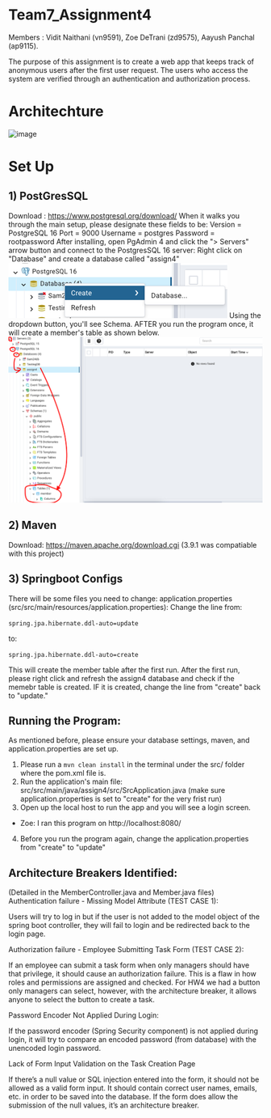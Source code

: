 # Team7_Assignment4
Members : Vidit Naithani (vn9591), Zoe DeTrani (zd9575), Aayush Panchal (ap9115).

The purpose of this assignment is to create a web app that keeps track of anonymous users after the first user request. The users who access the system are verified through an authentication and authorization process.

# Architechture
![image](https://github.com/zd9575/Team7_Assignment4/assets/40785339/0f22aa3f-5b59-4156-a69f-a8f7207078b8)




# Set Up
## 1) PostGresSQL
Download : https://www.postgresql.org/download/
When it walks you through the main setup, please designate these fields to be:
Version = PostgreSQL 16
Port = 9000
Username = postgres
Password = rootpassword
After installing, open PgAdmin 4 and click the "> Servers" arrow button and connect to the PostgresSQL 16 server:
Right click on "Database" and create a database called "assign4"
![image](imgs/DatabaseCreation.png)
Using the dropdown button, you'll see Schema. AFTER you run the program once, it will create a member's table as shown below.
![image](imgs/PgAdminDash.png)

## 2) Maven
Download: https://maven.apache.org/download.cgi (3.9.1 was compatiable with this project)

## 3) Springboot Configs
There will be some files you need to change:
application.properties (src/src/main/resources/application.properties):
Change the line from:

``spring.jpa.hibernate.ddl-auto=update``

to:

``spring.jpa.hibernate.ddl-auto=create``

This will create the member table after the first run. After the first run, please right click and refresh the assign4 database and check if the memebr table is created. 
IF it is created, change the line from "create" back to "update."

## Running the Program:
As mentioned before, please ensure your database settings, maven, and application.properties are set up.
1) Please run a ``mvn clean install`` in the terminal under the src/ folder where the pom.xml file is.
2) Run the application's main file: src/src/main/java/assign4/src/SrcApplication.java (make sure application.properties is set to "create" for the very frist run)
3) Open up the local host to run the app and you will see a login screen.
- Zoe: I ran this program on http://localhost:8080/
4) Before you run the program again, change the application.properties from "create" to "update"


## Architecture Breakers Identified:
(Detailed in the MemberController.java and Member.java files)
Authentication failure - Missing Model Attribute (TEST CASE 1):

Users will try to log in but if the user is not added to the model object of the spring boot controller, they will fail to login and be redirected back to the login page.

Authorization failure - Employee Submitting Task Form  (TEST CASE 2):

If an employee can submit a task form when only managers should have that privilege, it should cause an authorization failure. This is a flaw in how roles and permissions are assigned and checked. For HW4 we had a button only managers can select, however, with the architecture breaker, it allows anyone to select the button to create a task.

Password Encoder Not Applied During Login:

If the password encoder (Spring Security component) is not applied during login, it will try to compare an encoded password (from database) with the unencoded login password. 

Lack of Form Input Validation on the Task Creation Page

If there’s a null value or SQL injection entered into the form, it should not be allowed as a valid form input. It should contain correct user names, emails, etc. in order to be saved into the database. If the form does allow the submission of the null values, it’s an architecture breaker.